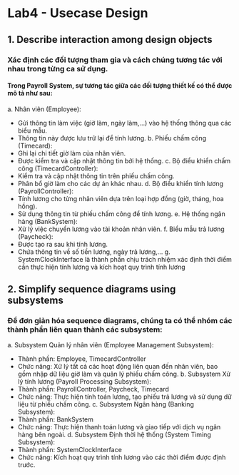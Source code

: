 # Lab4 - Usecase Design 

## 1. Describe interaction among design objects 

### Xác định các đối tượng tham gia và cách chúng tương tác với nhau trong từng ca sử dụng.

#### Trong Payroll System, sự tương tác giữa các đối tượng thiết kế có thể được mô tả như sau:
a. Nhân viên (Employee):
  - Gửi thông tin làm việc (giờ làm, ngày làm,...) vào hệ thống thông qua các biểu mẫu.
  - Thông tin này được lưu trữ lại để tính lương.
b. Phiếu chấm công (Timecard):
  - Ghi lại chi tiết giờ làm của nhân viên.
  - Được kiểm tra và cập nhật thông tin bởi hệ thống.
c. Bộ điều khiển chấm công (TimecardController):
  - Kiểm tra và cập nhật thông tin trên phiếu chấm công.
  - Phân bổ giờ làm cho các dự án khác nhau.
d. Bộ điều khiển tính lương (PayrollController):
  - Tính lương cho từng nhân viên dựa trên loại hợp đồng (giờ, tháng, hoa hồng).
  - Sử dụng thông tin từ phiếu chấm công để tính lương.
e. Hệ thống ngân hàng (BankSystem):
  - Xử lý việc chuyển lương vào tài khoản nhân viên.
f. Biểu mẫu trả lương (Paycheck):
  - Được tạo ra sau khi tính lương.
  - Chứa thông tin về số tiền lương, ngày trả lương,...
g. SystemClockInterface là thành phần chịu trách nhiệm xác định thời điểm cần thực hiện tính lương và kích hoạt quy trình tính lương

## 2. Simplify sequence diagrams using subsystems 

### Để đơn giản hóa sequence diagrams, chúng ta có thể nhóm các thành phần liên quan thành các subsystem:
a. Subsystem Quản lý nhân viên (Employee Management Subsystem):
  - Thành phần: Employee, TimecardController
  - Chức năng: Xử lý tất cả các hoạt động liên quan đến nhân viên, bao gồm nhập dữ liệu giờ làm và quản lý phiếu chấm công.
b. Subsystem Xử lý tính lương (Payroll Processing Subsystem):
  - Thành phần: PayrollController, Paycheck, Timecard
  - Chức năng: Thực hiện tính toán lương, tạo phiếu trả lương và sử dụng dữ liệu từ phiếu chấm công.
c. Subsystem Ngân hàng (Banking Subsystem):
  - Thành phần: BankSystem
  - Chức năng: Thực hiện thanh toán lương và giao tiếp với dịch vụ ngân hàng bên ngoài.
d. Subsystem Định thời hệ thống (System Timing Subsystem):
  - Thành phần: SystemClockInterface
  - Chức năng: Kích hoạt quy trình tính lương vào các thời điểm được định trước.
